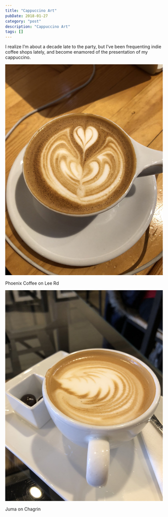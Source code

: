 ```yaml
---
title: "Cappuccino Art"
pubDate: 2018-01-27
category: "post"
description: "Cappuccino Art"
tags: []
---
```


I realize I’m about a decade late to the party, but I’ve been frequenting indie coffee shops lately, and become enamored of the presentation of my cappuccino.

![Phoenix Coffee on Lee Rd](coffee1.jpg)

Phoenix Coffee on Lee Rd

![Juma on Chagrin](coffee2.jpg)

Juma on Chagrin
